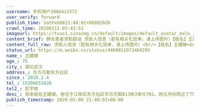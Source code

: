 ```yaml
---
username: 手机用户2066412372
user_verify: forward
publish_time: SatFeb0821:48:02+08002020
crawl_time: 20200211-03:43:51
imageurl: https://tvax1.sinaimg.cn/default/images/default_avatar_male_180.gif?KID=imgbed,tva&Expires=1581373861&ssig=i2VjHaE0GF,http://n.sinaimg.cn/photo/5213b46e/20181127/timeline_card_small_super_default.png,https://wx3.sinaimg.cn/orj360/7b2af354gy1gbpbhi9jcuj22402tckjm.jpg,https://wx1.sinaimg.cn/orj360/7b2af354gy1gbpbhldj39j22tc2404qq.jpg,https://wx1.sinaimg.cn/orj360/7b2af354gy1gbpbhojjcij22402tc4qq.jpg
content_brief: 肺炎患者求助超话 求助人信息（若有相关化验单，请上传图片）【姓名】王嫒娣【年龄】75【所在城市】湖北武汉【所在小区、社区】东方花都东方社区【患病时间】2020.2.4【联系方式】15308653426【其他紧急联系人】彭宇皓【病情描述】母亲姓名王嫒娣，居住于江岸区东方社区东方花都B13栋3单元 ...全文
content_full_raw: 求助人信息（若有相关化验单，请上传图片）<br/>【姓名】王嫒娣<br/>【年龄】75<br/>【所在城市】湖北武汉<br/>【所在小区、社区】东方花都东方社区<br/>【患病时间】2020.2.4<br/>【联系方式】15308653426<br/>【其他紧急联系人】彭宇皓<br/>【病情描述】母亲姓名王嫒娣，居住于江岸区东方社区东方花都B13栋3单元701。她元月份刚过了75岁生日。她前几天开始有点咳嗽，前天腰疼起不来床，全身无力，吃不下东西，昨晚量烧有38.5℃，紧急联系社区送到了汉口医院，量烧39.3℃，拍片诊断为双肺感染，血氧67。医院病床全满，留观的床都满了，只有在急诊室的长凳上躺着打针，吸氧。连续打针一夜加上今天白天，下午进入急诊室的急救室上全套设备监察，检查结果已经报给了社区，要求安排住院，社区目前还没有答复。我哥在1月23号拍片显示感染，在家隔离，经过发烧期退烧期现在刚刚有好转，嫂子和侄儿是密切接触者。母亲年纪大了，卧床不能动，血氧低，病程变化快，现在只希望能解决母亲的住院问题。ct资料附上
status_url: https://m.weibo.cn/status/4469811973404295
name_: 王嫒娣
age_: 75
city_: 湖北武汉
address_: 东方花都东方社区
since_: 2020.2.4
tel_: 15308653426
tel2_: 彭宇皓
desc_: 母亲姓名王嫒娣，居住于江岸区东方社区东方花都B13栋3单元701。她元月份刚过了75岁生日。她前几天开始有点咳嗽，前天腰疼起不来床，全身无力，吃不下东西，昨晚量烧有38.5℃，紧急联系社区送到了汉口医院，量烧39.3℃，拍片诊断为双肺感染，血氧67。医院病床全满，留观的床都满了，只有在急诊室的长凳上躺着打针，吸氧。连续打针一夜加上今天白天，下午进入急诊室的急救室上全套设备监察，检查结果已经报给了社区，要求安排住院，社区目前还没有答复。我哥在1月23号拍片显示感染，在家隔离，经过发烧期退烧期现在刚刚有好转，嫂子和侄儿是密切接触者。母亲年纪大了，卧床不能动，血氧低，病程变化快，现在只希望能解决母亲的住院问题。ct资料附上
publish_timestamp: 2020-02-08 21:48:02+08:00
---
```

